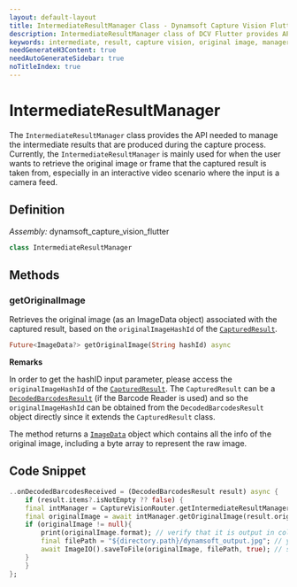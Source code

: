 ```yaml
---
layout: default-layout
title: IntermediateResultManager Class - Dynamsoft Capture Vision Flutter
description: IntermediateResultManager class of DCV Flutter provides API to retrieve the intermediate results taken during the capture process.
keywords: intermediate, result, capture vision, original image, manager
needGenerateH3Content: true
needAutoGenerateSidebar: true
noTitleIndex: true
---
```


# IntermediateResultManager

The `IntermediateResultManager` class provides the API needed to manage the intermediate results that are produced during the capture process. Currently, the `IntermediateResultManager` is mainly used for when the user wants to retrieve the original image or frame that the captured result is taken from, especially in an interactive video scenario where the input is a camera feed.

## Definition

*Assembly:* dynamsoft_capture_vision_flutter

```dart
class IntermediateResultManager
```

## Methods

### getOriginalImage

Retrieves the original image (as an ImageData object) associated with the captured result, based on the `originalImageHashId` of the [`CapturedResult`](captured-result.md).

```dart
Future<ImageData?> getOriginalImage(String hashId) async
```

**Remarks**

In order to get the hashID input parameter, please access the `originalImageHashId` of the [`CapturedResult`](captured-result.md). The `CapturedResult` can be a [`DecodedBarcodesResult`](decoded-barcodes-result.md) (if the Barcode Reader is used) and so the `originalImageHashId` can be obtained from the `DecodedBarcodesResult` object directly since it extends the `CapturedResult` class.

The method returns a [`ImageData`](image-data.md) object which contains all the info of the original image, including a byte array to represent the raw image.

## Code Snippet

```dart
..onDecodedBarcodesReceived = (DecodedBarcodesResult result) async {
    if (result.items?.isNotEmpty ?? false) {
    final intManager = CaptureVisionRouter.getIntermediateResultManager();
    final originalImage = await intManager.getOriginalImage(result.originalImageHashId);
    if (originalImage != null){
        print(originalImage.format); // verify that it is output in colour
        final filePath = "${directory.path}/dynamsoft_output.jpg"; // you can change this path to whatever works and that is accessible
        await ImageIO().saveToFile(originalImage, filePath, true); // saving the captured frame to the directory above
    }
    }
};
```